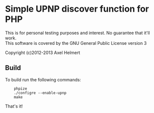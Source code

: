 Simple UPNP discover function for PHP
=====================================

This is for personal testing purposes and interest. No guarantee that it'll work.  
This software is covered by the GNU General Public License version 3

Copyright (c)2012-2013 Axel Helmert

Build
-----

To build run the following commands:

		phpize
		./configre --enable-upnp
		make

That's it!
